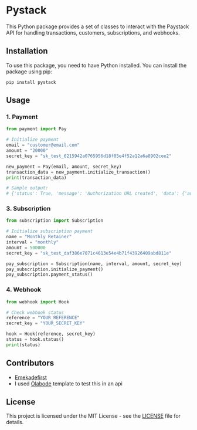 # Pystack

This Python package provides a set of classes to interact with the Paystack API for handling transactions, customers, subscriptions, and webhooks.

## Installation

To use this package, you need to have Python installed. You can install the package using pip:

```
pip install pystack
```

## Usage

### 1. Payment

```python
from payment import Pay

# Initialize payment
email = "customer@email.com"
amount = "20000"
secret_key = "sk_test_6215942a0765956d18f05e4f52a12a6a8902cee2"

new_payment = Pay(email, amount, secret_key)
transaction_data = new_payment.initialize_transaction()
print(transaction_data)

# Sample output:
# {'status': True, 'message': 'Authorization URL created', 'data': {'authorization_url': 'https://checkout.paystack.com/1hxv7un'}}
```


### 3. Subscription

```python
from subscription import Subscription

# Initialize subscription payment
name = "Monthly Retainer"
interval = "monthly"
amount = 500000
secret_key = "sk_test_daf386e7071c4613e54e4b71f43926409abd811e"

pay_subscription = Subscription(name, interval, amount, secret_key)
pay_subscription.initialize_payment()
pay_subscription.payment_status()
```

### 4. Webhook

```python
from webhook import Hook

# Check webhook status
reference = "YOUR_REFERENCE"
secret_key = "YOUR_SECRET_KEY"

hook = Hook(reference, secret_key)
status = hook.status()
print(status)
```

## Contributors

- [Emekadefirst](https://github.com/emekadefirst)
- I used [Olabode](https://github.com/Olabode-cmd) template to test this in an api

## License

This project is licensed under the MIT License - see the [LICENSE](LICENSE) file for details.
